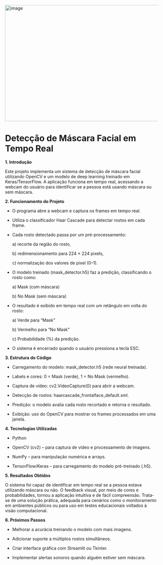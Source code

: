 <img width="533" height="384" alt="image" src="https://github.com/user-attachments/assets/1c438aab-a68e-46d1-9957-ac830713b32d" />


# **Detecção de Máscara Facial em Tempo Real**
**1. Introdução**
   
Este projeto implementa um sistema de detecção de máscara facial utilizando OpenCV e um modelo de deep learning treinado em Keras/TensorFlow. A aplicação funciona em tempo real, acessando a webcam do usuário para identificar se a pessoa está usando máscara ou sem máscara.

**2. Funcionamento do Projeto**

- O programa abre a webcam e captura os frames em tempo real.

- Utiliza o classificador Haar Cascade para detectar rostos em cada frame.

- Cada rosto detectado passa por um pré-processamento:
  
   a) recorte da região do rosto,

   b) redimensionamento para 224 × 224 pixels,

   c) normalização dos valores de pixel (0–1).

- O modelo treinado (mask_detector.h5) faz a predição, classificando o rosto como:

    a) Mask (com máscara)

    b) No Mask (sem máscara)

- O resultado é exibido em tempo real com um retângulo em volta do rosto:

    a) Verde para “Mask”

    b) Vermelho para “No Mask”

    c) Probabilidade (%) da predição.

- O sistema é encerrado quando o usuário pressiona a tecla ESC.

**3. Estrutura do Código** 

- Carregamento do modelo: mask_detector.h5 (rede neural treinada).

- Labels e cores: 0 = Mask (verde), 1 = No Mask (vermelho).

- Captura de vídeo: cv2.VideoCapture(0) para abrir a webcam.

- Detecção de rostos: haarcascade_frontalface_default.xml.

- Predição: o modelo avalia cada rosto recortado e retorna o resultado.

- Exibição: uso do OpenCV para mostrar os frames processados em uma janela.

**4. Tecnologias Utilizadas**

- Python 

- OpenCV (cv2) – para captura de vídeo e processamento de imagens.

- NumPy – para manipulação numérica e arrays.  

- TensorFlow/Keras – para carregamento do modelo pré-treinado (.h5).

**5. Resultados Obtidos**

O sistema foi capaz de identificar em tempo real se a pessoa estava utilizando máscara ou não. O feedback visual, por meio de cores e probabilidades, tornou a aplicação intuitiva e de fácil compreensão. Trata-se de uma solução prática, adequada para cenários como o monitoramento em ambientes públicos ou para uso em testes educacionais voltados à visão computacional.

**6. Próximos Passos**

- Melhorar a acurácia treinando o modelo com mais imagens.

- Adicionar suporte a múltiplos rostos simultâneos.

- Criar interface gráfica com Streamlit ou Tkinter.

- Implementar alertas sonoros quando alguém estiver sem máscara.


